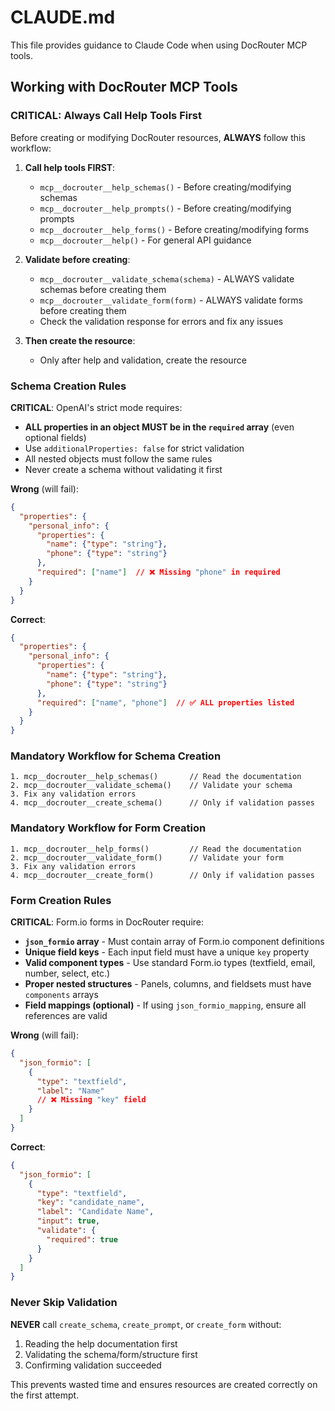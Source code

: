 # CLAUDE.md

This file provides guidance to Claude Code when using DocRouter MCP tools.

## Working with DocRouter MCP Tools

### CRITICAL: Always Call Help Tools First

Before creating or modifying DocRouter resources, **ALWAYS** follow this workflow:

1. **Call help tools FIRST**:
   - `mcp__docrouter__help_schemas()` - Before creating/modifying schemas
   - `mcp__docrouter__help_prompts()` - Before creating/modifying prompts
   - `mcp__docrouter__help_forms()` - Before creating/modifying forms
   - `mcp__docrouter__help()` - For general API guidance

2. **Validate before creating**:
   - `mcp__docrouter__validate_schema(schema)` - ALWAYS validate schemas before creating them
   - `mcp__docrouter__validate_form(form)` - ALWAYS validate forms before creating them
   - Check the validation response for errors and fix any issues

3. **Then create the resource**:
   - Only after help and validation, create the resource

### Schema Creation Rules

**CRITICAL**: OpenAI's strict mode requires:

- **ALL properties in an object MUST be in the `required` array** (even optional fields)
- Use `additionalProperties: false` for strict validation
- All nested objects must follow the same rules
- Never create a schema without validating it first

**Wrong** (will fail):
```json
{
  "properties": {
    "personal_info": {
      "properties": {
        "name": {"type": "string"},
        "phone": {"type": "string"}
      },
      "required": ["name"]  // ❌ Missing "phone" in required
    }
  }
}
```

**Correct**:
```json
{
  "properties": {
    "personal_info": {
      "properties": {
        "name": {"type": "string"},
        "phone": {"type": "string"}
      },
      "required": ["name", "phone"]  // ✅ ALL properties listed
    }
  }
}
```

### Mandatory Workflow for Schema Creation

```
1. mcp__docrouter__help_schemas()       // Read the documentation
2. mcp__docrouter__validate_schema()    // Validate your schema
3. Fix any validation errors
4. mcp__docrouter__create_schema()      // Only if validation passes
```

### Mandatory Workflow for Form Creation

```
1. mcp__docrouter__help_forms()         // Read the documentation
2. mcp__docrouter__validate_form()      // Validate your form
3. Fix any validation errors
4. mcp__docrouter__create_form()        // Only if validation passes
```

### Form Creation Rules

**CRITICAL**: Form.io forms in DocRouter require:

- **`json_formio` array** - Must contain array of Form.io component definitions
- **Unique field keys** - Each input field must have a unique `key` property
- **Valid component types** - Use standard Form.io types (textfield, email, number, select, etc.)
- **Proper nested structures** - Panels, columns, and fieldsets must have `components` arrays
- **Field mappings (optional)** - If using `json_formio_mapping`, ensure all references are valid

**Wrong** (will fail):
```json
{
  "json_formio": [
    {
      "type": "textfield",
      "label": "Name"
      // ❌ Missing "key" field
    }
  ]
}
```

**Correct**:
```json
{
  "json_formio": [
    {
      "type": "textfield",
      "key": "candidate_name",
      "label": "Candidate Name",
      "input": true,
      "validate": {
        "required": true
      }
    }
  ]
}
```

### Never Skip Validation

**NEVER** call `create_schema`, `create_prompt`, or `create_form` without:
1. Reading the help documentation first
2. Validating the schema/form/structure first
3. Confirming validation succeeded

This prevents wasted time and ensures resources are created correctly on the first attempt.
